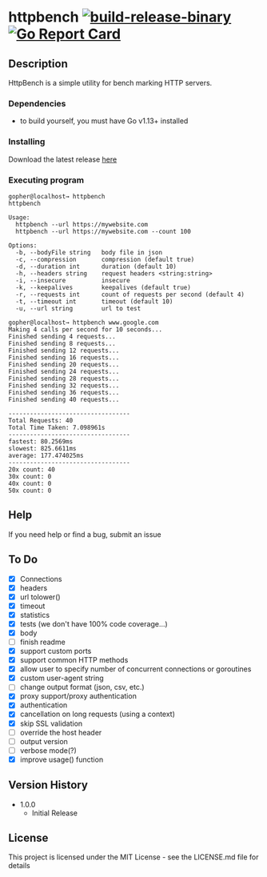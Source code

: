 # httpbench [![build-release-binary](https://github.com/rnemeth90/httpbench/actions/workflows/build.yaml/badge.svg)](https://github.com/rnemeth90/httpbench/actions/workflows/build.yaml) [![Go Report Card](https://goreportcard.com/badge/github.com/rnemeth90/httpbench/)](https://goreportcard.com/report/github.com/rnemeth90/httpbench/)
## Description
HttpBench is a simple utility for bench marking HTTP servers. 

### Dependencies
* to build yourself, you must have Go v1.13+ installed

### Installing
Download the latest release [here](https://github.com/rnemeth90/httpbench/releases)

### Executing program
```
gopher@localhost→ httpbench
httpbench

Usage:
  httpbench --url https://mywebsite.com
  httpbench --url https://mywebsite.com --count 100

Options:
  -b, --bodyFile string   body file in json
  -c, --compression       compression (default true)
  -d, --duration int      duration (default 10)
  -h, --headers string    request headers <string:string>
  -i, --insecure          insecure
  -k, --keepalives        keepalives (default true)
  -r, --requests int      count of requests per second (default 4)
  -t, --timeout int       timeout (default 10)
  -u, --url string        url to test

gopher@localhost→ httpbench www.google.com
Making 4 calls per second for 10 seconds...
Finished sending 4 requests...
Finished sending 8 requests...
Finished sending 12 requests...
Finished sending 16 requests...
Finished sending 20 requests...
Finished sending 24 requests...
Finished sending 28 requests...
Finished sending 32 requests...
Finished sending 36 requests...
Finished sending 40 requests...

----------------------------------
Total Requests: 40
Total Time Taken: 7.098961s
----------------------------------
fastest: 80.2569ms
slowest: 825.6611ms
average: 177.474025ms
----------------------------------
20x count: 40
30x count: 0
40x count: 0
50x count: 0
```

## Help
If you need help or find a bug, submit an issue

## To Do
- [x] Connections
- [x] headers
- [x] url tolower()
- [x] timeout
- [x] statistics
- [x] tests (we don't have 100% code coverage...)
- [x] body
- [ ] finish readme
- [x] support custom ports
- [x] support common HTTP methods
- [x] allow user to specify number of concurrent connections or goroutines
- [x] custom user-agent string
- [ ] change output format (json, csv, etc.)
- [x] proxy support/proxy authentication
- [x] authentication
- [x] cancellation on long requests (using a context)
- [x] skip SSL validation
- [ ] override the host header
- [ ] output version
- [ ] verbose mode(?)
- [x] improve usage() function

## Version History
* 1.0.0
    * Initial Release

## License
This project is licensed under the MIT License - see the LICENSE.md file for details
